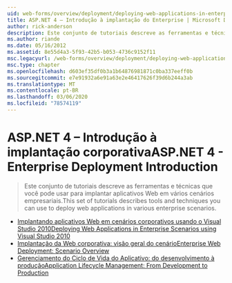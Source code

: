 ```yaml
---
uid: web-forms/overview/deployment/deploying-web-applications-in-enterprise-scenarios/index
title: ASP.NET 4 – Introdução à implantação do Enterprise | Microsoft Docs
author: rick-anderson
description: Este conjunto de tutoriais descreve as ferramentas e técnicas que você pode usar para implantar aplicativos Web em vários cenários empresariais.
ms.author: riande
ms.date: 05/16/2012
ms.assetid: 8e55d4a3-5f93-42b5-b053-4736c9152f11
msc.legacyurl: /web-forms/overview/deployment/deploying-web-applications-in-enterprise-scenarios
msc.type: chapter
ms.openlocfilehash: d603ef35df0b3a1b64876981871c0ba337eeff0b
ms.sourcegitcommit: e7e91932a6e91a63e2e46417626f39d6b244a3ab
ms.translationtype: MT
ms.contentlocale: pt-BR
ms.lasthandoff: 03/06/2020
ms.locfileid: "78574119"
---
```

# <a name="aspnet-4---enterprise-deployment-introduction"></a><span data-ttu-id="84cff-103">ASP.NET 4 – Introdução à implantação corporativa</span><span class="sxs-lookup"><span data-stu-id="84cff-103">ASP.NET 4 - Enterprise Deployment Introduction</span></span>

> <span data-ttu-id="84cff-104">Este conjunto de tutoriais descreve as ferramentas e técnicas que você pode usar para implantar aplicativos Web em vários cenários empresariais.</span><span class="sxs-lookup"><span data-stu-id="84cff-104">This set of tutorials describes tools and techniques you can use to deploy web applications in various enterprise scenarios.</span></span>

- [<span data-ttu-id="84cff-105">Implantando aplicativos Web em cenários corporativos usando o Visual Studio 2010</span><span class="sxs-lookup"><span data-stu-id="84cff-105">Deploying Web Applications in Enterprise Scenarios using Visual Studio 2010</span></span>](deploying-web-applications-in-enterprise-scenarios.md)
- [<span data-ttu-id="84cff-106">Implantação da Web corporativa: visão geral do cenário</span><span class="sxs-lookup"><span data-stu-id="84cff-106">Enterprise Web Deployment: Scenario Overview</span></span>](enterprise-web-deployment-scenario-overview.md)
- [<span data-ttu-id="84cff-107">Gerenciamento do Ciclo de Vida do Aplicativo: do desenvolvimento à produção</span><span class="sxs-lookup"><span data-stu-id="84cff-107">Application Lifecycle Management: From Development to Production</span></span>](application-lifecycle-management-from-development-to-production.md)
